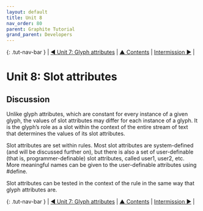 ```yaml
---
layout: default
title: Unit 8
nav_order: 80
parent: Graphite Tutorial
grand_parent: Developers
---
```


{: .tut-nav-bar }
|  [&#x25C0; Unit 7: Glyph attributes](graide_tutorial7) | [&#x25B2; Contents](../graide_tutorial#contents) | [Intermission &#x25B6;](graide_tutorial8a) |

# Unit 8: Slot attributes

## Discussion

Unlike glyph attributes, which are constant for every instance of a given glyph, the values of slot attributes may differ for each instance of a glyph. It is the glyph’s role as a slot within the context of the entire stream of text that determines the values of its slot attributes.

Slot attributes are set within rules. Most slot attributes are system-defined (and will be discussed further on), but there is also a set of user-definable (that is, programmer-definable) slot attributes, called user1, user2, etc. More meaningful names can be given to the user-definable attributes using #define.

Slot attributes can be tested in the context of the rule in the same way that glyph attributes are.

{: .tut-nav-bar }
|  [&#x25C0; Unit 7: Glyph attributes](graide_tutorial7) | [&#x25B2; Contents](../graide_tutorial#contents) | [Intermission &#x25B6;](graide_tutorial8a) |
